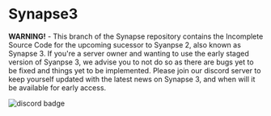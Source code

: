 # Synapse3
**WARNING!** - This branch of the Synapse repository contains the Incomplete Source Code for the upcoming sucessor to Syanpse 2, also known as Synapse 3.
If you're a server owner and wanting to use the early staged version of Syanpse 3, we advise you to not do so as there are bugs yet to be fixed and things yet
to be implemented. Please join our discord server to keep yourself updated with the latest news on Synapse 3, and when will it be available for early access.

![discord badge](https://img.shields.io/discord/716698782317805629?color=7289DA&label=discord)

